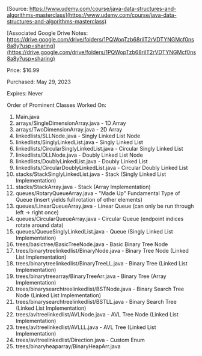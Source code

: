 [Source: https://www.udemy.com/course/java-data-structures-and-algorithms-masterclass](https://www.udemy.com/course/java-data-structures-and-algorithms-masterclass)

[Associated Google Drive Notes: https://drive.google.com/drive/folders/1PQWopTzb68rilT2rVDTYNGMcf0ns8a8y?usp=sharing](https://drive.google.com/drive/folders/1PQWopTzb68rilT2rVDTYNGMcf0ns8a8y?usp=sharing)

Price: $16.99

Purchased: May 29, 2023

Expires: Never

Order of Prominent Classes Worked On:
1. Main.java
2. arrays/SingleDimensionArray.java - 1D Array
3. arrays/TwoDimensionArray.java - 2D Array
4. linkedlists/SLLNode.java - Singly Linked List Node
5. linkedlists/SinglyLinkedList.java - Singly Linked List
6. linkedlists/CircularSinglyLinkedList.java - Circular Singly Linked List
7. linkedlists/DLLNode.java - Doubly Linked List Node
8. linkedlists/DoublyLinkedList.java - Doubly Linked List
9. linkedlists/CircularDoublyLinkedList.java - Circular Doubly Linked List
10. stacks/StackSinglyLinkedList.java - Stack (Singly Linked List Implementation)
11. stacks/StackArray.java - Stack (Array Implementation)
12. queues/RotaryQueueArray.java - "Made Up" Fundamental Type of Queue (insert yields full rotation of other elements)
13. queues/LinearQueueArray.java - Linear Queue (can only be run through left -> right once)
14. queues/CircularQueueArray.java - Circular Queue (endpoint indices rotate around data)
15. queues/QueueSinglyLinkedList.java - Queue (Singly Linked List Implementation)
16. trees/basictree/BasicTreeNode.java - Basic Binary Tree Node
17. trees/binarytreelinkedlist/BinaryNode.java - Binary Tree Node (Linked List Implementation)
18. trees/binarytreelinkedlist/BinaryTreeLL.java - Binary Tree (Linked List Implementation)
19. trees/binarytreearray/BinaryTreeArr.java - Binary Tree (Array Implementation)
20. trees/binarysearchtreelinkedlist/BSTNode.java - Binary Search Tree Node (Linked List Implementation)
21. trees/binarysearchtreelinkedlist/BSTLL.java - Binary Search Tree (Linked List Implementation)
22. trees/avltreelinkedlist/AVLNode.java - AVL Tree Node (Linked List Implementation)
23. trees/avltreelinkedlist/AVLLL.java - AVL Tree (Linked List Implementation)
24. trees/avltreelinkedlist/Direction.java - Custom Enum
25. trees/binaryheaparray/BinaryHeapArr.java